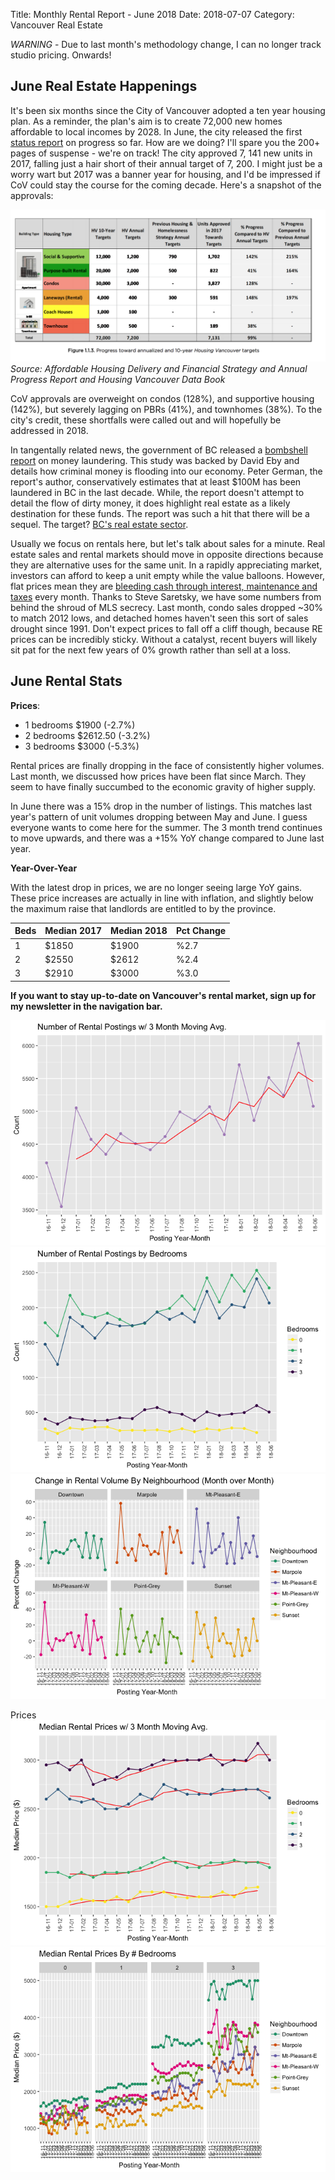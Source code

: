 Title: Monthly Rental Report - June 2018
Date: 2018-07-07
Category: Vancouver Real Estate


*WARNING* - Due to last month's methodology change, I can no longer track studio pricing. Onwards!

June Real Estate Happenings
---------------------------

It's been six months since the City of Vancouver adopted a ten year housing plan. As a reminder, the plan's aim is to create 72,000 new homes affordable to local incomes by 2028. In June, the city released the first [status report](http://council.vancouver.ca/20180619/documents/rr1a.pdf) on progress so far. How are we doing? I'll spare you the 200+ pages of suspense - we're on track! The city approved 7, 141 new units in 2017, falling just a hair short of their annual target of 7, 200. I might just be a worry wart but 2017 was a banner year for housing, and I'd be impressed if CoV could stay the course for the coming decade. Here's a snapshot of the approvals: 

![](/static/june-2018-rental-report_files/figure-html/2017-housing-approvals-CoV.png) _Source: Affordable Housing Delivery and Financial Strategy and Annual Progress Report and Housing Vancouver Data Book_


CoV approvals are overweight on condos (128%), and supportive housing (142%), but severely lagging on PBRs (41%), and townhomes (38%). To the city's credit, these shortfalls were called out and will hopefully be addressed in 2018.  

In tangentally related news, the government of BC released a [bombshell report](https://news.gov.bc.ca/files/German_Gaming_Final_Report.pdf) on money laundering. This study was backed by David Eby and details how criminal money is flooding into our economy. Peter German, the report's author, conservatively estimates that at least $100M has been laundered in BC in the last decade. While, the report doesn't attempt to detail the flow of dirty money, it does highlight real estate as a likely destination for these funds. The report was such a hit that there will be a sequel. The target? [BC's real estate sector](https://www.thestar.com/vancouver/2018/06/28/real-estate-investigation-is-next-for-author-of-bc-casino-money-laundering-report.html). 

Usually we focus on rentals here, but let's talk about sales for a minute. Real estate sales and rental markets should move in opposite directions because they are alternative uses for the same unit. In a rapidly appreciating market, investors can afford to keep a unit empty while the value balloons. However, flat prices mean they are [bleeding cash through interest, maintenance and taxes](http://quantitativerhetoric.com/case-studies-in-renting-versus-buying.html) every month. Thanks to Steve Saretsky, we have some numbers from behind the shroud of MLS secrecy. Last month, condo sales dropped ~30% to match 2012 lows, and detached homes haven't seen this sort of sales drought since 1991. Don't expect prices to fall off a cliff though, because RE prices can be incredibly sticky. Without a catalyst, recent buyers will likely sit pat for the next few years of 0% growth rather than sell at a loss. 

June Rental Stats
-----------------

**Prices**: 

* 1 bedrooms $1900 (-2.7%)
* 2 bedrooms $2612.50 (-3.2%)
* 3 bedrooms $3000 (-5.3%)

Rental prices are finally dropping in the face of consistently higher volumes. Last month, we discussed how prices have been flat since March. They seem to have finally succumbed to the economic gravity of higher supply.

In June there was a 15% drop in the number of listings. This matches last year's pattern of unit volumes dropping between May and June. I guess everyone wants to come here for the summer. The 3 month trend continues to move upwards, and there was a +15% YoY change compared to June last year.

**Year-Over-Year**

With the latest drop in prices, we are no longer seeing large YoY gains. These price increases are actually in line with inflation, and slightly below the maximum raise that landlords are entitled to by the province. 

Beds | Median 2017 |  Median 2018 | Pct Change
---- | ----------- | ------------ | --------------
1	| $1850	| $1900 |	%2.7
2	| $2550	| $2612 |	%2.4	
3	| $2910	| $3000	| %3.0

__If you want to stay up-to-date on Vancouver's rental market, sign up for my newsletter in the navigation bar.__ 






![](/static/june-2018-rental-report_files/figure-html/volumes-1.png)<!-- -->![](/static/june-2018-rental-report_files/figure-html/volumes-2.png)<!-- -->![](/static/june-2018-rental-report_files/figure-html/volumes-3.png)<!-- -->



Prices
![](/static/june-2018-rental-report_files/figure-html/unnamed-chunk-2-1.png)<!-- -->![](/static/june-2018-rental-report_files/figure-html/unnamed-chunk-2-2.png)<!-- -->




